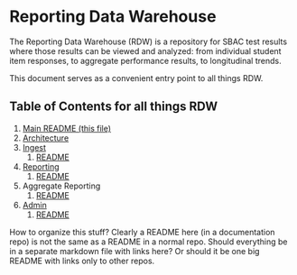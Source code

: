 # Reporting Data Warehouse
The Reporting Data Warehouse (RDW) is a repository for SBAC test results where those results can be viewed and analyzed: from individual student item responses, to aggregate performance results, to longitudinal trends.

This document serves as a convenient entry point to all things RDW.

## Table of Contents for all things RDW
1. [Main README (this file)](README.md)
1. [Architecture](Architecture.md)
1. [Ingest](https://github.com/SmarterApp/RDW_Ingest)
    1. [README](SmarterApp/RDW_Ingest/README.md)
1. [Reporting](https://github.com/SmarterApp/RDW_Reporting)
    1. [README](SmarterApp/RDW_Reporting/README.md)
1. Aggregate Reporting
    1. [README](SmarterApp/RDW_Reporting/README.md)
1. [Admin](https://github.com/SmarterApp/RDW_Reporting)
    1. [README](SmarterApp/RDW_Reporting/README.md)

How to organize this stuff? Clearly a README here (in a documentation repo) is not the same as a README in a normal repo. Should everything be in a separate markdown file with links here? Or should it be one big README with links only to other repos.
